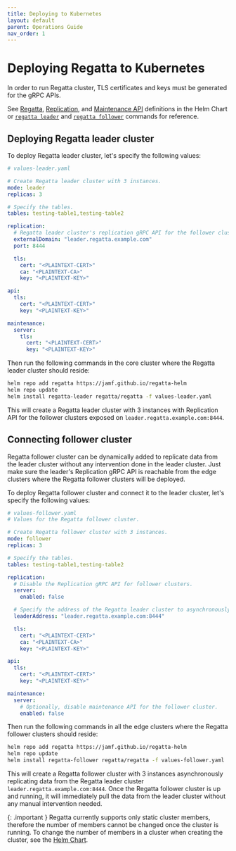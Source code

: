 ```yaml
---
title: Deploying to Kubernetes
layout: default
parent: Operations Guide
nav_order: 1
---
```


# Deploying Regatta to Kubernetes

In order to run Regatta cluster, TLS certificates and keys must be generated for the gRPC APIs.

See
[Regatta](https://github.com/jamf/regatta-helm/blob/3dc1954d2a08c4a983c7cef0c2e853bfa5ef65aa/charts/regatta/values.yaml#L114),
[Replication](https://github.com/jamf/regatta-helm/blob/3dc1954d2a08c4a983c7cef0c2e853bfa5ef65aa/charts/regatta/values.yaml#L197), and
[Maintenance API](https://github.com/jamf/regatta-helm/blob/3dc1954d2a08c4a983c7cef0c2e853bfa5ef65aa/charts/regatta/values.yaml#L285)
definitions in the Helm Chart or [`regatta leader`](cli/regatta_leader.md)
and [`regatta follower`](cli/regatta_follower.md) commands for reference.

## Deploying Regatta leader cluster

To deploy Regatta leader cluster, let's specify the following values:

```yaml
# values-leader.yaml

# Create Regatta leader cluster with 3 instances.
mode: leader
replicas: 3

# Specify the tables.
tables: testing-table1,testing-table2

replication:
  # Regatta leader cluster's replication gRPC API for the follower clusters to connect to.
  externalDomain: "leader.regatta.example.com"
  port: 8444

  tls:
    cert: "<PLAINTEXT-CERT>"
    ca: "<PLAINTEXT-CA>"
    key: "<PLAINTEXT-KEY>"

api:
  tls:
    cert: "<PLAINTEXT-CERT>"
    key: "<PLAINTEXT-KEY>"

maintenance:
  server:
    tls:
      cert: "<PLAINTEXT-CERT>"
      key: "<PLAINTEXT-KEY>"
```

Then run the following commands in the core cluster where the Regatta leader cluster should reside:

```bash
helm repo add regatta https://jamf.github.io/regatta-helm
helm repo update
helm install regatta-leader regatta/regatta -f values-leader.yaml
```

This will create a Regatta leader cluster with 3 instances with Replication API for the follower clusters
exposed on `leader.regatta.example.com:8444`.

## Connecting follower cluster

Regatta follower cluster can be dynamically added to replicate data from the leader cluster without any
intervention done in the leader cluster. Just make sure the leader's Replication gRPC API
is reachable from the edge clusters where the Regatta follower clusters will be deployed.

To deploy Regatta follower cluster and connect it to the leader cluster, let's specify the following values:

```yaml
# values-follower.yaml
# Values for the Regatta follower cluster.

# Create Regatta follower cluster with 3 instances.
mode: follower
replicas: 3

# Specify the tables.
tables: testing-table1,testing-table2

replication:
  # Disable the Replication gRPC API for follower clusters.
  server:
    enabled: false

  # Specify the address of the Regatta leader cluster to asynchronously replicate data from.
  leaderAddress: "leader.regatta.example.com:8444"

  tls:
    cert: "<PLAINTEXT-CERT>"
    ca: "<PLAINTEXT-CA>"
    key: "<PLAINTEXT-KEY>"

api:
  tls:
    cert: "<PLAINTEXT-CERT>"
    key: "<PLAINTEXT-KEY>"

maintenance:
  server:
    # Optionally, disable maintenance API for the follower cluster.
    enabled: false
```

Then run the following commands in all the edge clusters where the Regatta follower clusters should reside:

```bash
helm repo add regatta https://jamf.github.io/regatta-helm
helm repo update
helm install regatta-follower regatta/regatta -f values-follower.yaml
```

This will create a Regatta follower cluster with 3 instances asynchronously replicating data
from the Regatta leader cluster `leader.regatta.example.com:8444`. Once the Regatta follower cluster is up
and running, it will immediately pull the data from the leader cluster without any manual intervention needed.

{: .important }
Regatta currently supports only static cluster members, therefore the number
of members cannot be changed once the cluster is running. To change the number of members in a cluster
when creating the cluster, see the
[Helm Chart](https://github.com/jamf/regatta-helm/blob/3dc1954d2a08c4a983c7cef0c2e853bfa5ef65aa/charts/regatta/values.yaml#L21).

